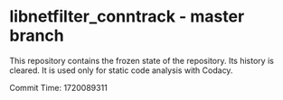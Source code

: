 # libnetfilter_conntrack - master branch

This repository contains the frozen state of the repository.
Its history is cleared. It is used only for static code
analysis with Codacy.

Commit Time: 1720089311